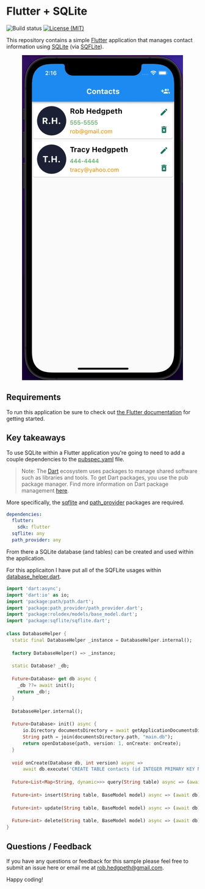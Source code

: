 # Flutter + SQLite 

![Build status](https://app.bitrise.io/app/a3e6d55c1d6ee760/status.svg?token=wqZw6gGe-o-P4SLLYl1Caw) [![License (MIT)][licence-image]][licence-url]

This repository contains a simple [Flutter](https://flutter.dev/) application that manages contact information using [SQLite](https://www.sqlite.org/index.html) (via [SQFLite](https://pub.dev/packages/sqflite)).

<p align="center" spacing="10">
    <kbd>
        <img src="media/demo.gif" />
    </kbd>
</p>

## Requirements 

To run this application be sure to check out [the Flutter documentation](https://docs.flutter.dev/get-started/install) for getting started. 

## Key takeaways 

To use SQLite within a Flutter application you're going to need to add a couple dependencies to the [pubspec.yaml](src/pubspec.yaml) file.

> Note: The [Dart](dart.dev) ecosystem uses packages to manage shared software such as libraries and tools. To get Dart packages, you use the pub package manager. Find more information on Dart package management [here](https://dart.dev/guides/packages).

More specifically, the [sqflite](https://pub.dev/packages/sqflite) and [path_provider](https://pub.dev/packages/path_provider) packages are required.

```yaml
dependencies:
  flutter:
    sdk: flutter
  sqflite: any
  path_provider: any
```

From there a SQLite database (and tables) can be created and used within the application. 

For this applicaiton I have put all of the SQFLite usages within [database_helper.dart](src/data/database_helper.dart).

```dart
import 'dart:async';
import 'dart:io' as io;
import 'package:path/path.dart';
import 'package:path_provider/path_provider.dart';
import 'package:rolodex/models/base_model.dart';
import 'package:sqflite/sqflite.dart';

class DatabaseHelper {
  static final DatabaseHelper _instance = DatabaseHelper.internal();

  factory DatabaseHelper() => _instance;

  static Database? _db;

  Future<Database> get db async {
    _db ??= await init();
    return _db!;
  }

  DatabaseHelper.internal();

  Future<Database> init() async {
      io.Directory documentsDirectory = await getApplicationDocumentsDirectory();
      String path = join(documentsDirectory.path, "main.db");
      return openDatabase(path, version: 1, onCreate: onCreate);
  }

  void onCreate(Database db, int version) async =>
      await db.execute('CREATE TABLE contacts (id INTEGER PRIMARY KEY NOT NULL, firstName STRING, lastName STRING, phone STRING, email STRING)');

  Future<List<Map<String, dynamic>>> query(String table) async => (await db).query(table);

  Future<int> insert(String table, BaseModel model) async => (await db).insert(table, model.toMap());

  Future<int> update(String table, BaseModel model) async => (await db).update(table, model.toMap(), where: 'id = ?', whereArgs: [model.id]);

  Future<int> delete(String table, BaseModel model) async => (await db).delete(table, where: 'id = ?', whereArgs: [model.id]);
}
```

## Questions / Feedback

If you have any questions or feedback for this sample please feel free to submit an issue here or email me at rob.hedgpeth@gmail.com. 

Happy coding!

[bitrise-image]:https://travis-ci.com/mariadb-corporation/mariadb-connector-nodejs.svg?branch=master
[travis-url]:https://app.travis-ci.com/github/mariadb-corporation/mariadb-connector-nodejs
[licence-image]:https://img.shields.io/badge/License-MIT-blue.svg?style=plastic
[licence-url]:https://opensource.org/licenses/MIT

